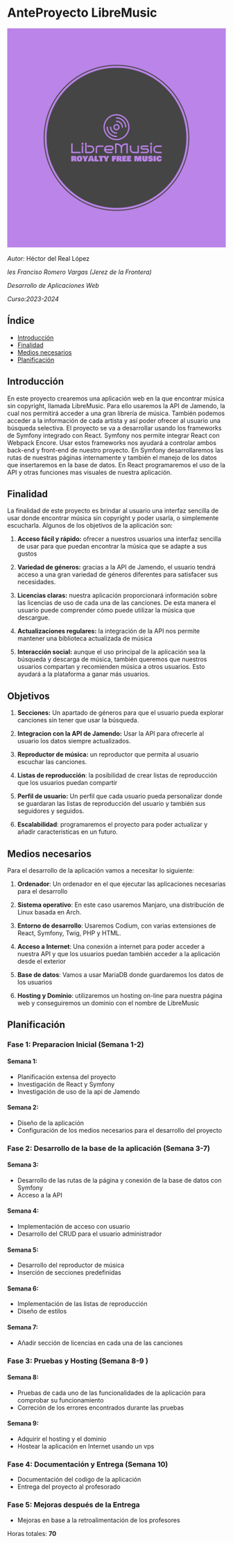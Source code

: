 # AnteProyecto LibreMusic

![Logo AnteProyecto](/images/icon.svg)

*Autor:* Héctor del Real López

*Ies Franciso Romero Vargas (Jerez de la Frontera)*

*Desarrollo de Aplicaciones Web*

*Curso:2023-2024*
## Índice 
- [Introducción](#introducción)
- [Finalidad](#finalidad)
- [Medios necesarios](#medios-necesarios)
- [Planificación](#planificación)

## Introducción

En este proyecto crearemos una aplicación web en la que encontrar música sin copyright, llamada LibreMusic. Para ello usaremos la API de Jamendo, la cual nos permitirá acceder a una gran librería de música. También podemos acceder a la información de cada artista y así poder ofrecer al usuario una búsqueda selectiva.
El proyecto se va a desarrollar usando los frameworks de Symfony integrado con React. Symfony nos permite integrar React con Webpack Encore. Usar estos frameworks nos ayudará a controlar ambos back-end y front-end de nuestro proyecto. En Symfony desarrollaremos las rutas de nuestras páginas internamente y también el manejo de los datos que insertaremos en la base de datos. En React programaremos el uso de la API y otras funciones mas visuales de nuestra aplicación.

## Finalidad

La finalidad de este proyecto es brindar al usuario una interfaz sencilla de usar donde encontrar música sin copyright y poder usarla, o simplemente escucharla. Algunos de los objetivos de la aplicación son:
1. **Acceso fácil y rápido:** ofrecer a nuestros usuarios una interfaz sencilla de usar para que puedan encontrar la música que se adapte a sus gustos

1. **Variedad de géneros:** gracias a la API de Jamendo, el usuario tendrá acceso a una gran variedad de géneros diferentes para satisfacer sus necesidades.

1. **Licencias claras:** nuestra aplicación proporcionará información sobre las licencias de uso de cada una de las canciones. De esta manera el usuario puede comprender cómo puede utilizar la música que descargue.

1. **Actualizaciones regulares:** la integración de la API nos permite mantener una biblioteca actualizada de música

1. **Interacción social:** aunque el uso principal de la aplicación sea la búsqueda y descarga de música, también queremos que nuestros usuarios compartan y recomienden música a otros usuarios. Esto ayudará a la plataforma a ganar más usuarios.

## Objetivos

1. **Secciones:** Un apartado de géneros para que el usuario pueda explorar canciones sin tener que usar la búsqueda.

2. **Integracion con la API de Jamendo:** Usar la API para ofrecerle al usuario los datos siempre actualizados.

3. **Reproductor de música:** un reproductor que permita al usuario escuchar las canciones.

4. **Listas de reproducción**: la posibilidad de crear listas de reproducción que los usuarios puedan compartir

5. **Perfil de usuario:** Un perfil que cada usuario pueda personalizar donde se guardaran las listas de reproducción del usuario y también sus seguidores y seguidos.

6. **Escalabilidad**: programaremos el proyecto para poder actualizar y añadir características en un futuro.

## Medios necesarios

Para el desarrollo de la aplicación vamos a necesitar lo siguiente:

1. **Ordenador**: Un ordenador en el que ejecutar las aplicaciones necesarias para el desarrollo

2. **Sistema operativo**: En este caso usaremos Manjaro, una distribución de Linux basada en Arch.

3. **Entorno de desarrollo**: Usaremos Codium, con varias extensiones de React, Symfony, Twig, PHP y HTML.

4. **Acceso a Internet**: Una conexión a internet para poder acceder a nuestra API y que los usuarios puedan también acceder a la aplicación desde el exterior

5. **Base de datos**: Vamos a usar MariaDB donde guardaremos los datos de los usuarios

6. **Hosting y Dominio**: utilizaremos un hosting on-line para nuestra página web y conseguiremos un dominio con el nombre de LibreMusic

## Planificación

### Fase 1: Preparacion Inicial (Semana 1-2)
#### Semana 1:

- Planificación extensa del proyecto
- Investigación de React y Symfony
- Investigación de uso de la api de Jamendo

#### Semana 2:
- Diseño de la aplicación
- Configuración de los medios necesarios para el desarrollo del proyecto
### Fase 2: Desarrollo de la base de la aplicación (Semana 3-7)
#### Semana 3:
- Desarrollo de las rutas de la página y conexión de la base de datos con Symfony
- Acceso a la API
#### Semana 4: 
- Implementación de acceso con usuario
- Desarrollo del CRUD para el usuario administrador
#### Semana 5:
- Desarrollo del reproductor de música
- Inserción de secciones predefinidas
#### Semana 6:
- Implementación de las listas de reproducción
- Diseño de estilos
#### Semana 7:
- Añadir sección de licencias en cada una de las canciones
### Fase 3: Pruebas y Hosting (Semana 8-9 )
#### Semana 8:
- Pruebas de cada uno de las funcionalidades de la aplicación para comprobar su funcionamiento
- Correción de los errores encontrados durante las pruebas
#### Semana 9:
- Adquirir el hosting y el dominio
- Hostear la aplicación en Internet usando un vps
### Fase 4: Documentación y Entrega (Semana 10)
- Documentación del codigo de la aplicación
- Entrega del proyecto al profesorado
### Fase 5: Mejoras después de la Entrega
- Mejoras en base a la retroalimentación de los profesores

Horas totales: **70**